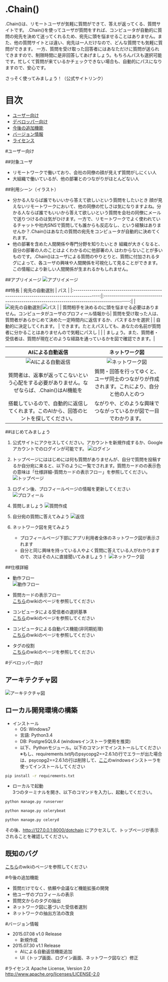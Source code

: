 # .Chain()
.Chain()は、リモートユーザが気軽に質問ができて、答えが返ってくる、質問サイトです。
.Chain()を使ってユーザが質問をすれば、コンピュータが自動的に質問の宛先を決めて送ってくれるため、宛先に頭を悩ませることはありません。また、他の質問サイトとは違い、宛先は一人だけなので、どんな質問でも気軽に質問ができます。
一方、質問を受け取った回答者にはあなただけに質問が送られてきますので、制限時間に是非回答してあげましょう。もちろんパスも選択可能です。忙しくて質問が来ているかチェックできない場合も、自動的にパスになりますので、安心です。

さっそく使ってみましょう！（公式サイトリンク）

# 目次
* [ユーザー向け](#ユーザー向け)
* [デベロッパー向け](#デベロッパー向け)
* [今後の追加機能](#今後の追加機能)
* [バージョン情報](#バージョン情報)
* [ライセンス](#ライセンス)

#ユーザー向け

##対象ユーザ
* リモートワークで働いており、会社の同僚の顔が見えず質問がしにくい人
* 大組織で働いているが、他の部署とのつながりがほとんどない人

##利用シーン（イラスト）
* 分かる人ならば誰でもいいから答えて欲しいという質問をしたいとき
顔が見えないリモートワークにおいて、他の同僚の忙しさは気になりますよね。分かる人ならば誰でもいいから答えて欲しいという質問を会社の同僚にメールで送りつけるのは気がひけます。一方で、リモートワークでよく使われているチャットや社内SNSで質問しても誰からも反応なし、という経験はありませんか？.Chain()はあなたの質問の宛先をコンピュータが自動的に決めてくれます。
* 他の部署を含めた人間関係や専門分野を知りたいとき
組織が大きくなると、自分の部署の人のことはよくわかるのに他部署の人
はわからないことが多いものです。.Chain()はユーザによる質問のやりとりと、質問に付加されるタグによって、各ユーザの興味や人間関係を可視化して見ることができます。この情報により新しい人間関係が生まれるかもしれません。

##アプリイメージ
![アプリイメージ](https://github.com/koga-yatsushiro/one_month/wiki/images/app_image.png)

##特長
| 宛先の自動選別 | パス |
|:-------------------------------------------------------------------------------------------:|:-------------------------------------------------------------------------------------------:|
|![宛先の自動選別](https://github.com/koga-yatsushiro/one_month/wiki/images/dotchain_auto_select.png)|![パス](https://github.com/koga-yatsushiro/one_month/wiki/images/dotchain_pass.png)   |
| 質問相手を決めるのに頭を悩ませる必要はありません。コンピュータがユーザのプロフィール情報から| 質問を受け取った人は、質問者があらかじめて決めた一定時間内に返信するか、パスするかを選択    |
| 自動的に決定してくれます。                                                                  | できます。たとえパスしても、あなたの名前が質問者に分かることはありませんので気軽にパスし    | 
|                                                                                             | ましょう。また、質問者・受信者は、質問が現在どのような経路を通っているかを図で確認できます。|

| AIによる自動返信 |ネットワーク図 | 
|:-------------------------------------------------------------------------------------------:|:-------------------------------------------------------------------------------------------:|
|![AIによる自動返信](https://github.com/koga-yatsushiro/one_month/wiki/images/dotchain_ai.png)|![ネットワーク図](https://github.com/koga-yatsushiro/one_month/wiki/images/dotchain_network.png)|
| 質問者は、返事が返ってこないという心配をする必要がありません。なぜならば、.Chain()はAI機能を| 質問・回答を行ってゆくと、ユーザ同士のつながりが作成されます。これにより、自分と他の人とのつ|
| 搭載しているので、自動的に返信してくれます。このAIから、回答のヒントを探してください。      | ながりや、どのような興味でつながっているかが図で一目でわかります。                          |

##はじめてみましょう

1. 公式サイトにアクセスしてください。アカウントを新規作成するか、Googleアカウントでのログインが可能です。
![ログイン](https://github.com/koga-yatsushiro/one_month/wiki/images/login.png)

2. トップページにははじめには何も質問がありませんが、自分で質問を投稿するか自分宛に来ると、以下のように一覧でされます。質問カードのの表示色の意味は「仕様詳細-質問カードの表示フロー」を参照してください。
![トップページ](https://github.com/koga-yatsushiro/one_month/wiki/images/top.png)
  
3. ログイン後、プロフィールページの情報を更新してください
![プロフィール](https://github.com/koga-yatsushiro/one_month/wiki/images/profile.png)
  
4. 質問しましょう
![質問作成](https://github.com/koga-yatsushiro/one_month/wiki/images/question_new.png)
  
5. 自分宛の質問に答えてみよう
![返信](https://github.com/koga-yatsushiro/one_month/wiki/images/reply_new.png)
  
6. ネットワーク図を見てみよう
    * プロフィールページ下部にアプリ利用者全体のネットワーク図が表示されます
    * 自分と同じ興味を持っている人やよく質問に答えている人がわかりますので、次はその人に直接聞いてみましょう！
![ネットワーク図](https://github.com/koga-yatsushiro/one_month/wiki/images/network.png)

##仕様詳細
* 動作フロー  
![動作フロー](https://github.com/koga-yatsushiro/one_month/wiki/images/action_flow.png)
  
* 質問カードの表示フロー  
[こちら](https://github.com/koga-yatsushiro/one_month/wiki/%E8%B3%AA%E5%95%8F%E3%82%AB%E3%83%BC%E3%83%89%E3%81%AE%E8%A1%A8%E7%A4%BA%E3%83%95%E3%83%AD%E3%83%BC)のwikiのページを参照してください
  
* コンピュータによる受信者の選択基準  
[こちら](https://github.com/koga-yatsushiro/one_month/wiki/%E3%82%B3%E3%83%B3%E3%83%94%E3%83%A5%E3%83%BC%E3%82%BF%E3%81%AB%E3%82%88%E3%82%8B%E5%8F%97%E4%BF%A1%E8%80%85%E3%81%AE%E9%81%B8%E6%8A%9E%E5%9F%BA%E6%BA%96)のwikiのページを参照してください
  
* コンピュータによる自動パス機能(非同期処理)  
[こちら](https://github.com/koga-yatsushiro/one_month/wiki/%E9%9D%9E%E5%90%8C%E6%9C%9F%E5%87%A6%E7%90%86)のwikiのページを参照してください
  
* タグの役割  
[こちら](https://github.com/koga-yatsushiro/one_month/wiki/%E3%82%BF%E3%82%B0%E3%81%AB%E3%81%A4%E3%81%84%E3%81%A6)のwikiのページを参照してください
  
#デベロッパー向け
## アーキテクチャ図
![アーキテクチャ図](https://github.com/koga-yatsushiro/one_month/wiki/images/architecture.png)

## ローカル開発環境の構築
* インストール
    * OS: Windows7
    * 言語: Python3.4
    * DB: PostgreSQL9.4 (windowsインストーラ使用を推奨)
    * 以下、Pythonモジュール。以下のコマンドでインストールしてください
    ※もし、requirements.txt内のpsycopg2==2.6.1の行でエラーが出た場合は、psycopg2==2.6.1の行は削除して、[ここ](http://initd.org/psycopg/)のwindowsインストーラを使ってインストールしてください

```bash
pip install -r requirements.txt
```

* ローカルで起動  
3つのターミナルを開き、以下のコマンドを入力し、起動してください。

```bash
python manage.py runserver
```

```bash
python manage.py celerybeat
```

```bash
python manage.py celeryd
```

その後、http://127.0.0.1:8000/dotchain
にアクセスして、トップページが表示されることを確認してください。


## 既知のバグ
[こちら](https://github.com/koga-yatsushiro/one_month/issues)のwikiのページを参照してください

#今後の追加機能
* 質問だけでなく、依頼や会議など機能拡張の開発
* 他ユーザのプロフィールの表示
* 質問文からのタグの抽出
* ネットワーク図に基づいた受信者選別
* ネットワークの抽出方法の改良


#バージョン情報
* 2015.07.08 v1.0 Release
    * 新規作成
* 2015.07.30 v1.1 Release
    * AIによる自動返信機能追加
    * UI（トップ画面、ログイン画面、ネットワーク図など）修正

#ライセンス
Apache License, Version 2.0  
http://www.apache.org/licenses/LICENSE-2.0
